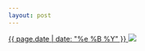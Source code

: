 ```yaml
---
layout: post
---
```


<p>
  <a href="/37">
    <time>{{ page.date | date: "%e %B %Y" }}</time>
    <img src="https://s3.amazonaws.com/life.aaronjgreenberg.com/37.jpg">
  </a>
  
</p>

